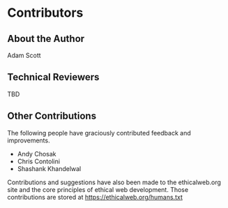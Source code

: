 # Contributors

## About the Author

Adam Scott

## Technical Reviewers

TBD

## Other Contributions

The following people have graciously contributed feedback and improvements.

- Andy Chosak
- Chris Contolini
- Shashank Khandelwal

Contributions and suggestions have also been made to the ethicalweb.org site and the core principles of ethical web development. Those contributions are stored at <https://ethicalweb.org/humans.txt>